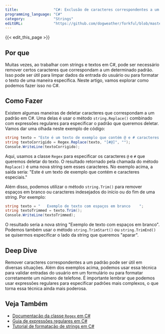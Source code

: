```yaml
---
title:                "C#: Exclusão de caracteres correspondentes a um padrão"
programming_language: "C#"
category:             "Strings"
editURL:              "https://github.com/dogweather/forkful/blob/master/content/pt/c-sharp/deleting-characters-matching-a-pattern.md"
---
```


{{< edit_this_page >}}

## Por que

Muitas vezes, ao trabalhar com strings e textos em C#, pode ser necessário remover certos caracteres que correspondam a um determinado padrão. Isso pode ser útil para limpar dados da entrada do usuário ou para formatar o texto de uma maneira específica. Neste artigo, vamos explorar como podemos fazer isso no C#.

## Como Fazer

Existem algumas maneiras de deletar caracteres que correspondam a um padrão em C#. Uma delas é usar o método `string.Replace()` combinado com expressões regulares para especificar o padrão que queremos deletar. Vamos dar uma olhada neste exemplo de código:

```C#
string texto = "Este é um texto de exemplo que contém @ e # caracteres especiais.";
string textoCorrigido = Regex.Replace(texto, "[#@]", "");
Console.WriteLine(textoCorrigido);
```

Aqui, usamos a classe `Regex` para especificar os caracteres `@` e `#` que queremos deletar do texto. O resultado retornado pela chamada do método `Replace()` é uma nova string sem esses caracteres. No exemplo acima, a saída seria: "Este é um texto de exemplo que contém e caracteres especiais."

Além disso, podemos utilizar o método `string.Trim()` para remover espaços em branco ou caracteres indesejados do início ou do fim de uma string. Por exemplo:

```C#
string texto = "   Exemplo de texto com espaços em branco    ";
string textoTrimmed = texto.Trim();
Console.WriteLine(textoTrimmed);
```

O resultado seria a nova string "Exemplo de texto com espaços em branco". Podemos também usar o método `string.TrimStart()` ou `string.TrimEnd()` se quisermos especificar o lado da string que queremos "aparar".

## Deep Dive

Remover caracteres correspondentes a um padrão pode ser útil em diversas situações. Além dos exemplos acima, podemos usar essa técnica para validar entradas do usuário em um formulário ou para formatar corretamente um número de telefone. É importante lembrar que podemos usar expressões regulares para especificar padrões mais complexos, o que torna essa técnica ainda mais poderosa.

## Veja Também

- [Documentação da classe `Regex` em C#](https://docs.microsoft.com/pt-br/dotnet/api/system.text.regularexpressions.regex?view=net-5.0)
- [Guia de expressões regulares em C#](https://csharp-station.com/Tutorial/CSharp/Lesson11)
- [Tutorial de formatação de strings em C#](https://www.tutorialsteacher.com/csharp/csharp-string-format)